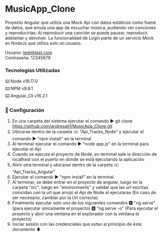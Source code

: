 # MusicApp_Clone
Proyecto Angular que utiliza una Mock Api con datos estáticos como fuene de datos, que emula una app de escuchar música, pudiendo ver canciones y reproducirlas; Al reproducir una canción se puede pausar, reproducir, adelantar y devolver. La funcionalidad de Login parte de un servicio Mock en NodeJs que utiliza solo un usuario.

Usuario: test@test.com  
Contraseña: 12345678

### Tecnologías Utilizadas
:keyboard: Node v18.17.0  
:keyboard: NPM v9.8.1  
:keyboard: Angular_Cli v16.2.1

### :open_book: Configuración  
1. En una carpeta del sistema ejecutar el comando :arrow_forward: git clone https://github.com/andresali1/MusicApp_Clone.git
2. Ubicarse dentro de la carpeta ✉️ "Api_Tracks_Node" y ejecutar el comando ▶️ "npm install" en la terminal
3. Al terminar ejecutar el comando ▶️ "node app.js" en la terminal para ejecutar el Api
4. Cuando se ejecuta el proyecto de Node, en terminal sale la dirección de localhost con el puerto en donde se está ejecutando la aplicación
5. Abrir otra terminal y ubicarse dentro de la carpeta ✉️ "Api_Tracks_Angular"
6. Ejecutar el comando ▶️ "npm install" en la terminal
7. Al terminar, se debe entrar en el proyecto de angular, luego en la carpeta "src", luego en "environments" y validar que las url escritas coincidan con la url que arrojó el Api de Node al ejecutarse (En caso de ser necesario, cambiar por la Url correcta).
8. Finalmente ejecutar solo uno de los siguientes comandos 🅰️ "ng serve" (para ejecutar únicamente el proyecto) 🅱️ "ng serve -o" (Para ejecutar el proyecto y abrir una ventana en el explorador con la ventana el proyecto)
9. Iniciar sesión con las credenciales que estan al principio de éste documento ⬆️

